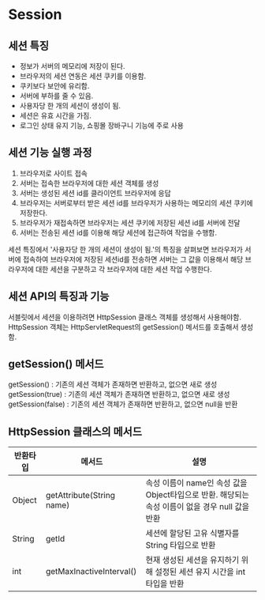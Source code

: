 # Session


## 세션 특징
- 정보가 서버의 메모리에 저장이 된다.
- 브라우저의 세션 연동은 세션 쿠키를 이용함.
- 쿠키보다 보안에 유리함.
- 서버에 부하를 줄 수 있음.
- 사용자당 한 개의 세션이 생성이 됨.
- 세션은 유효 시간을 가짐.
- 로그인 상태 유지 기능, 쇼핑몰 장바구니 기능에 주로 사용

## 세션 기능 실행 과정
1) 브라우저로 사이트 접속
2) 서버는 접속한 브라우저에 대한 세션 객체를 생성
3) 서버는 생성된 세션 id를 클라이언트 브라우저에 응답
4) 브라우저는 서버로부터 받은 세션 id를 브라우저가 사용하는 메모리의 세션 쿠키에 저장한다.   
5) 브라우저가 재접속하면 브라우저는 세션 쿠키에 저장된 세션 id를 서버에 전달
6) 서버는 전송된 세션 id를 이용해 해당 세션에 접근하여 작업을 수행함.
     
세션 특징에서 '사용자당 한 개의 세션이 생성이 됨.'의 특징을 살펴보면 브라우저가 서버에 접속하여 브라우저에 저장된 세션id를 전송하면 서버는 그 값을 이용해서 해당 브라우저에 대한 세션을 구분하고 각 브라우저에 대한 세션 작업 수행한다.     

## 세션 API의 특징과 기능
서블릿에서 세션을 이용하려면 HttpSession 클래스 객체를 생성해서 사용해야함.    
HttpSession 객체는 HttpServletRequest의 getSession() 메서드를 호출해서 생성함.    
    
## getSession() 메서드      
getSession() : 기존의 세션 객체가 존재하면 반환하고, 없으면 새로 생성       
getSession(true) : 기존의 세션 객체가 존재하면 반환하고, 없으면 새로 생성        
getSession(false) : 기존의 세션 객체가 존재하면 반환하고, 없으면 null을 반환      
    
## HttpSession 클래스의 메서드
|반환타입|메서드|설명|
|----|---|---|
|Object|getAttribute(String name)|속성 이름이 name인 속성 값을 Object타입으로 반환. 해당되는 속성 이름이 없을 경우 null 값을 반환|
|String|getId|세션에 할당된 고유 식별자를 String 타입으로 반환|
|int|getMaxInactiveInterval()|현재 생성된 세션을 유지하기 위해 설정된 세션 유지 시간을 int 타입을 반환|
